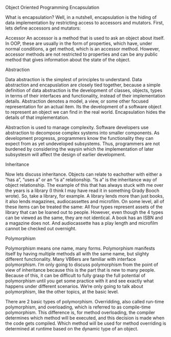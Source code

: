 Object Oriented Programming
Encapsulation

What is encapsulation? Well, in a nutshell, encapsulation is the
hiding of data implementation by restricting access to accessors and
mutators. First, lets define accessors and mutators:

Accessor
An accessor is a method that is used to ask an object about itself. In
OOP, these are usually in the form of properties, which have, under
normal conditions, a get method, which is an accessor method.
However, accessor methods are not restricted to properties and can be
any public method that gives information about the state of the object.

Abstraction

Data abstraction is the simplest of principles to understand. Data
abstraction and encapuslation are closely tied together, because a
simple definition of data abstraction is the development of classes,
objects, types in terms of their interfaces and functionality, instead
of their implementation details. Abstraction denotes a model, a view,
or some other focused representation for an actual item. Its the
development of a software object to represent an object we can find in
the real world. Encapsulation hides the details of that implementation.

Abstraction
is used to manage complexity. Software developers use abstraction to
decompose complex systems into smaller components. As development
progresss, programmers know the functionality they can expect from as
yet undeveloped subsystems. Thus, programmers are not burdened by
considering the waysin which the implementation of later subsystesm
will affect the design of earlier development.

Inheritance

Now lets discuss inheritance.  Objects can relate to eachother
with either a “has a”, “uses a” or an “is a” relationship.  “Is a”
is the inheritance way of object relationship.  The example of
this that has always stuck with me over the years is a library (I think
I may have read it in something Grady Booch wrote).  So, take a
library, for example.  A library lends more than just books, it
also lends magazines, audiocassettes and microfilm.  On some
level, all of these items can be treated the same: All four types
represent assets of the library that can be loaned out to people. 
However, even though the 4 types can be viewed as the same, they are
not identical.  A book has an ISBN and a magazine does not. 
And audiocassette has a play length and microfilm cannot be checked out
overnight.

Polymorphism

Polymorphism means one name, many forms.  Polymorphism
manifests itself by having multiple methods all with the same name, but
slighty different functionality.  Many VB6ers are familiar
with interface polymorphism.  I’m only going to discuss
polymorphism from the point of view of inheritance because this is the
part that is new to many people.  Because of this, it can be
difficult to fully grasp the full potential of polymorphism until you
get some practice with it and see exactly what happens under different
scenarios.  We’re only going to talk about polymorphism, like
the other topics, at the basic level. 

There are 2 basic types of polymorphism.  Overridding, also
called run-time polymorphism, and overloading, which is referred to as
compile-time polymorphism.  This difference is, for method
overloading, the compiler determines which method will be
executed, and this decision is made when the code gets compiled.
Which method will be used for method overriding is determined at
runtime based on the dynamic type of an object.



